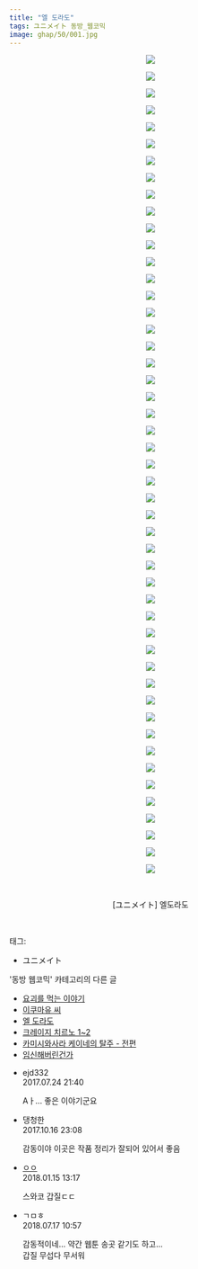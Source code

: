 ```yaml
---
title: "엘 도라도"
tags: ユニメイト 동방_웹코믹
image: ghap/50/001.jpg
---
```

<div class="article">
<p style="text-align: center; clear: none; float: none;"><img src="{{ site.nasurl }}/ghap/50/001.jpg"/></p>
<p style="text-align: center; clear: none; float: none;"><img src="{{ site.nasurl }}/ghap/50/002.jpg"/></p>
<p style="text-align: center; clear: none; float: none;"><img src="{{ site.nasurl }}/ghap/50/003.jpg"/></p>
<p style="text-align: center; clear: none; float: none;"><img src="{{ site.nasurl }}/ghap/50/004.jpg"/></p>
<p style="text-align: center; clear: none; float: none;"><img src="{{ site.nasurl }}/ghap/50/005.jpg"/></p>
<p style="text-align: center; clear: none; float: none;"><img src="{{ site.nasurl }}/ghap/50/006.jpg"/></p>
<p style="text-align: center; clear: none; float: none;"><img src="{{ site.nasurl }}/ghap/50/007.jpg"/></p>
<p style="text-align: center; clear: none; float: none;"><img src="{{ site.nasurl }}/ghap/50/008.jpg"/></p>
<p style="text-align: center; clear: none; float: none;"><img src="{{ site.nasurl }}/ghap/50/009.jpg"/></p>
<p style="text-align: center; clear: none; float: none;"><img src="{{ site.nasurl }}/ghap/50/010.jpg"/></p>
<p style="text-align: center; clear: none; float: none;"><img src="{{ site.nasurl }}/ghap/50/011.jpg"/></p>
<p style="text-align: center; clear: none; float: none;"><img src="{{ site.nasurl }}/ghap/50/012.jpg"/></p>
<p style="text-align: center; clear: none; float: none;"><img src="{{ site.nasurl }}/ghap/50/013.jpg"/></p>
<p style="text-align: center; clear: none; float: none;"><img src="{{ site.nasurl }}/ghap/50/014.jpg"/></p>
<p style="text-align: center; clear: none; float: none;"><img src="{{ site.nasurl }}/ghap/50/015.jpg"/></p>
<p style="text-align: center; clear: none; float: none;"><img src="{{ site.nasurl }}/ghap/50/016.jpg"/></p>
<p style="text-align: center; clear: none; float: none;"><img src="{{ site.nasurl }}/ghap/50/017.jpg"/></p>
<p style="text-align: center; clear: none; float: none;"><img src="{{ site.nasurl }}/ghap/50/018.jpg"/></p>
<p style="text-align: center; clear: none; float: none;"><img src="{{ site.nasurl }}/ghap/50/019.jpg"/></p>
<p style="text-align: center; clear: none; float: none;"><img src="{{ site.nasurl }}/ghap/50/020.jpg"/></p>
<p style="text-align: center; clear: none; float: none;"><img src="{{ site.nasurl }}/ghap/50/021.jpg"/></p>
<p style="text-align: center; clear: none; float: none;"><img src="{{ site.nasurl }}/ghap/50/022.jpg"/></p>
<p style="text-align: center; clear: none; float: none;"><img src="{{ site.nasurl }}/ghap/50/023.jpg"/></p>
<p style="text-align: center; clear: none; float: none;"><img src="{{ site.nasurl }}/ghap/50/024.jpg"/></p>
<p style="text-align: center; clear: none; float: none;"><img src="{{ site.nasurl }}/ghap/50/025.jpg"/></p>
<p style="text-align: center; clear: none; float: none;"><img src="{{ site.nasurl }}/ghap/50/026.jpg"/></p>
<p style="text-align: center; clear: none; float: none;"><img src="{{ site.nasurl }}/ghap/50/027.jpg"/></p>
<p style="text-align: center; clear: none; float: none;"><img src="{{ site.nasurl }}/ghap/50/028.jpg"/></p>
<p style="text-align: center; clear: none; float: none;"><img src="{{ site.nasurl }}/ghap/50/029.jpg"/></p>
<p style="text-align: center; clear: none; float: none;"><img src="{{ site.nasurl }}/ghap/50/030.jpg"/></p>
<p style="text-align: center; clear: none; float: none;"><img src="{{ site.nasurl }}/ghap/50/031.jpg"/></p>
<p style="text-align: center; clear: none; float: none;"><img src="{{ site.nasurl }}/ghap/50/032.jpg"/></p>
<p style="text-align: center; clear: none; float: none;"><img src="{{ site.nasurl }}/ghap/50/033.jpg"/></p>
<p style="text-align: center; clear: none; float: none;"><img src="{{ site.nasurl }}/ghap/50/034.jpg"/></p>
<p style="text-align: center; clear: none; float: none;"><img src="{{ site.nasurl }}/ghap/50/035.jpg"/></p>
<p style="text-align: center; clear: none; float: none;"><img src="{{ site.nasurl }}/ghap/50/036.jpg"/></p>
<p style="text-align: center; clear: none; float: none;"><img src="{{ site.nasurl }}/ghap/50/037.jpg"/></p>
<p style="text-align: center; clear: none; float: none;"><img src="{{ site.nasurl }}/ghap/50/038.jpg"/></p>
<p style="text-align: center; clear: none; float: none;"><img src="{{ site.nasurl }}/ghap/50/039.jpg"/></p>
<p style="text-align: center; clear: none; float: none;"><img src="{{ site.nasurl }}/ghap/50/040.jpg"/></p>
<p style="text-align: center; clear: none; float: none;"><img src="{{ site.nasurl }}/ghap/50/041.jpg"/></p>
<p style="text-align: center; clear: none; float: none;"><img src="{{ site.nasurl }}/ghap/50/042.jpg"/></p>
<p style="text-align: center; clear: none; float: none;"><img src="{{ site.nasurl }}/ghap/50/043.jpg"/></p>
<p style="text-align: center; clear: none; float: none;"><img src="{{ site.nasurl }}/ghap/50/044.jpg"/></p>
<p style="text-align: center; clear: none; float: none;"><img src="{{ site.nasurl }}/ghap/50/045.jpg"/></p>
<p style="text-align: center; clear: none; float: none;"><img src="{{ site.nasurl }}/ghap/50/046.jpg"/></p>
<p style="text-align: center; clear: none; float: none;"><img src="{{ site.nasurl }}/ghap/50/047.jpg"/></p>
<p style="text-align: center; clear: none; float: none;"><img src="{{ site.nasurl }}/ghap/50/048.jpg"/></p>
<p style="text-align: center; clear: none; float: none;"><img src="{{ site.nasurl }}/ghap/50/049.jpg"/></p>
<p style="text-align: center; clear: none; float: none;"><br/></p>
<p style="text-align: center; clear: none; float: none;">[ユニメイト] 엘도라도</p>
<p><br/></p>
</div><div class="tagTrail">
<p>태그: </p>
<ul>
<li>ユニメイト</li>
</ul>
</div><div class="another">
<p>'동방 웹코믹' 카테고리의 다른 글</p>
<ul>
<li><a href="/2016-06-16-ghap_57">요괴를 먹는 이야기</a></li>
<li><a href="/2016-06-16-ghap_54">이쿠마유 씨</a></li>
<li><a href="/2016-06-16-ghap_50">엘 도라도</a></li>
<li><a href="/2016-06-16-ghap_44">크레이지 치르노 1~2</a></li>
<li><a href="/2016-06-16-ghap_41">카미시와사라 케이네의 탈주 - 전편</a></li>
<li><a href="/2016-06-16-ghap_39">임신해버린건가</a></li>
</ul>
</div><div class="cb_module cb_fluid">
<div class="cb_wrt cb_profile">
<div class="comment">
<ul>
<li class="cb_thumb_off" id="comment15043368">
<div class="cb_comment_area">
<div class="cb_info_area">
<div class="cb_section">
<span class="cb_nick_name">ejd332</span>
</div>
<div class="cb_section">
<span class="cb_date">2017.07.24 21:40 </span>
</div>
</div>
<div class="cb_dsc_comment">
<p class="cb_dsc">
											Aㅏ... 좋은 이야기군요
										</p>
</div>
</div></li>
<li class="cb_thumb_off" id="comment15107051">
<div class="cb_comment_area">
<div class="cb_info_area">
<div class="cb_section">
<span class="cb_nick_name">댕청한</span>
</div>
<div class="cb_section">
<span class="cb_date">2017.10.16 23:08 </span>
</div>
</div>
<div class="cb_dsc_comment">
<p class="cb_dsc">
											감동이야 이곳은 작품 정리가 잘되어 있어서 좋음
										</p>
</div>
</div></li>
<li class="cb_thumb_off" id="comment15174718">
<div class="cb_comment_area">
<div class="cb_info_area">
<div class="cb_section">
<span class="cb_nick_name"> <a href="http://http:/ㄱㄷ극딧ㅇ7z8au1bh" onclick="return openLinkInNewWindow(this)">ㅇㅇ</a></span>
</div>
<div class="cb_section">
<span class="cb_date">2018.01.15 13:17 </span>
</div>
</div>
<div class="cb_dsc_comment">
<p class="cb_dsc">
											스와코 갑질ㄷㄷ
										</p>
</div>
</div></li>
<li class="cb_thumb_off" id="comment15288499">
<div class="cb_comment_area">
<div class="cb_info_area">
<div class="cb_section">
<span class="cb_nick_name">ㄱㅁㅎ</span>
</div>
<div class="cb_section">
<span class="cb_date">2018.07.17 10:57 </span>
</div>
</div>
<div class="cb_dsc_comment">
<p class="cb_dsc">
											감동적이네... 약간 웹툰 송곳 같기도 하고...<br/>
갑질 무섭다 무서워
										</p>
</div>
</div></li>
</ul>
</div>
</div><!-- commentList close -->
</div>